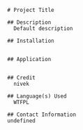 
      # Project Title

      ## Description
        Default description

      ## Installation
        

      ## Application
        

      ## Credit
        nivek

      ## Language(s) Used
        WTFPL

      ## Contact Information
      undefined
      